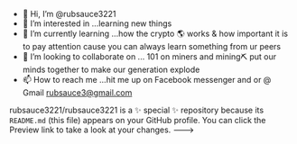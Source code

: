 - 👋 Hi, I’m @rubsauce3221
- 👀 I’m interested in ...learning new things 
- 🌱 I’m currently learning ...how the crypto 🌎 works & how important it is to pay attention cause you can always  learn  something from ur peers
- 💞️ I’m looking to collaborate on ... 101 on miners and mining⛏️ put our minds together to make our generation explode 
- 📫 How to reach me ...hit me up on Facebook messenger and or @ Gmail rubsauce3@gmail.com

rubsauce3221/rubsauce3221 is a ✨ special ✨ repository because its `README.md` (this file) appears on your GitHub profile.
You can click the Preview link to take a look at your changes.
--->
